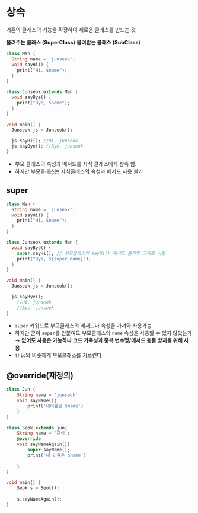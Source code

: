 
# 상속

기존의 클래스의 기능을 확장하여 새로운 클래스를 만드는 것

**물려주는 클래스 (SuperClass)**
**물려받는 클래스 (SubClass)**

```dart
class Man {
  String name = 'junseok';
  void sayHi() {
    print("Hi, $name");
  }
}

class Junseok extends Man {
  void sayBye() {
    print("Bye, $name");
  }
}

void main() {
  Junseok js = Junseok();

  js.sayHi(); //Hi, junseok
  js.sayBye(); //Bye, junseok
}

```
- 부모 클래스의 속성과 메서드를 자식 클래스에게 상속 함.
- 하지만 부모클래스는 자식클래스의 속성과 메서드 사용 불가


## super
```dart
class Man {
  String name = 'junseok';
  void sayHi() {
    print("Hi, $name");
  }
}

class Junseok extends Man {
  void sayBye() {
    super.sayHi(); // 부모클래스의 sayHi() 메서드 불러와 그대로 사용
    print("Bye, ${super.name}");
  }
}

void main() {
  Junseok js = Junseok();

  js.sayBye();
	//Hi, junseok
	//Bye, junseok
}

```
- `super` 키워드로 부모클래스의 메서드나 속성을 가져와 사용가능
- 하지만 굳이 `super`를 안붙여도 부모클래스의 `name` 속성을 사용할 수 있지 않았는가
  → **없어도 사용은 가능하나 코드 가독성과 중복 변수명/메서드 충돌 방지을 위해 사용**
- `this`와 비슷하게 부모클래스를 가르킨다

## @override(재정의)

```dart
class Jun {
	String name = 'junseok'
	void sayName(){
		print('내이름은 $name')
	}
}

class Seok extends jun{
	String name = '준석';
	@override
	void sayNameAgain(){
		super.sayName();
		print('내 이름은 $name')
		
	}
}

void main() {
	Seok s = Seol();
	
	s.sayNameAgain();
}
```


